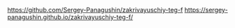 https://github.com/Sergey-Panagushin/zakrivayuschiy-teg-f
https://sergey-panagushin.github.io/zakrivayuschiy-teg-f/
